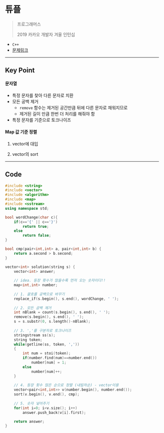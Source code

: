 # 튜플

> 프로그래머스
>
> 2019 카카오 개발자 겨울 인턴십

* `C++`
* [문제링크](https://programmers.co.kr/learn/courses/30/lessons/64065?language=cpp)



---



## Key Point

#### 문자열

* 특정 문자를 찾아 다른 문자로 치환
* 모든 공백 제거
  * `remove` 함수는 제거된 공간만큼 뒤에 다른 문자로 채워지므로 
  * 제거된 길이 만큼 한번 더 처리를 해줘야 함
* 특정 문자를 기준으로 토크나이즈

#### Map 값 기준 정렬

1. vector에 대입

2. vector의 sort



---



## Code

```c++
#include <string>
#include <vector>
#include <algorithm>
#include <map>
#include <sstream>
using namespace std;

bool wordChange(char c){
    if(c=='{' || c=='}')
        return true;
    else 
        return false;
}

bool cmp(pair<int,int> a, pair<int,int> b) {
	return a.second > b.second;
}

vector<int> solution(string s) {
    vector<int> answer;
    
    // idea. 등장 횟수가 많을수록 먼저 오는 숫자이다!!
    map<int,int> number;
    
    // 1. 괄호를 공백으로 바꾸기
    replace_if(s.begin(), s.end(), wordChange, ' ');
    
    // 2. 모든 공백 제거
    int nBlank = count(s.begin(), s.end(), ' ');
    remove(s.begin(), s.end(), ' ');
    s = s.substr(0, s.length()-nBlank);
    
    // 3. ','를 구분자로 토크나이즈
    stringstream ss(s);
    string token;
    while(getline(ss, token, ','))
    {
        int num = stoi(token);
        if(number.find(num)==number.end())
            number[num] = 1;
        else
            number[num]++;  
    }
    
    // 4. 등장 횟수 많은 순으로 정렬 (내림차순) - vector이용
    vector<pair<int,int>> v(number.begin(), number.end());
    sort(v.begin(), v.end(), cmp);
    
    // 5. 숫자 넣어주기
    for(int i=0; i<v.size(); i++)
        answer.push_back(v[i].first);

    return answer;
}
```

